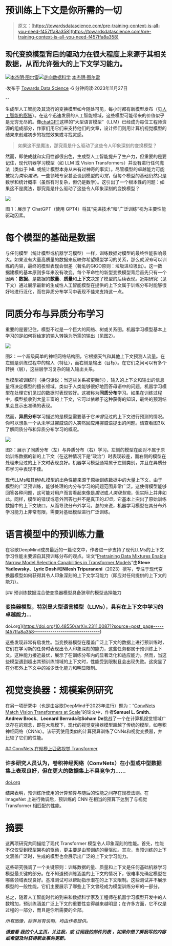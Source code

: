 # 预训练上下文是你所需的一切

> 原文：[https://towardsdatascience.com/pre-training-context-is-all-you-need-f457ffa8a358](https://towardsdatascience.com/pre-training-context-is-all-you-need-f457ffa8a358)

## 现代变换模型背后的驱动力在很大程度上来源于其相关数据，从而允许强大的上下文学习能力。

[](https://medium.com/@benjamin.thuerer?source=post_page-----f457ffa8a358--------------------------------)[![本杰明·图尔雷](../Images/b4c49698c7270c592bf992fc47f75765.png)](https://medium.com/@benjamin.thuerer?source=post_page-----f457ffa8a358--------------------------------)[](https://towardsdatascience.com/?source=post_page-----f457ffa8a358--------------------------------)[![走向数据科学](../Images/a6ff2676ffcc0c7aad8aaf1d79379785.png)](https://towardsdatascience.com/?source=post_page-----f457ffa8a358--------------------------------) [本杰明·图尔雷](https://medium.com/@benjamin.thuerer?source=post_page-----f457ffa8a358--------------------------------)

·发布于 [Towards Data Science](https://towardsdatascience.com/?source=post_page-----f457ffa8a358--------------------------------) ·6 分钟阅读·2023年11月27日

--

生成型人工智能及其流行的变换模型如今随处可见，每小时都有新模型发布（见[人工智能的膨胀](https://medium.com/towards-data-science/the-inflation-of-ai-is-more-always-better-8ea1be75e0aa)）。在这个迅速发展的人工智能领域，这些模型可能带来的价值似乎是无穷无尽的。像[chatGPT](http://chat.openai.com)这样的“大型语言模型”（LLM）已经成为每位工程师资源的组成部分，作家们用它们来支持他们的文章，设计师们则用计算机视觉模型的结果来创建初步的视觉效果或寻找灵感。

> 如果这不是魔法，那究竟是什么驱动了这些令人印象深刻的变换模型？

然而，即使成就和实用性都很出色，生成型人工智能提升了生产力，但重要的是要记住，现代机器学习模型（如 LLM 或 Vision Transformers）并没有进行任何魔法（类似于 ML 或统计模型本身从未有过神奇的事实）。尽管模型的卓越能力可能被视为*类似魔法*，一些领域专家甚至谈到模型的*幻觉*，但每个模型的基础仍然只是数学和统计概率（虽然有时复杂，但仍是数学）。这引出了一个根本性的问题：如果这不是魔法，那究竟是什么驱动了这些令人印象深刻的变换模型？

![](../Images/034acf90a6d7f81e53b4a668d97bd141.png)

图 1：展示了 ChatGPT（使用 GPT4）将其“先进技术”和“广泛训练”视为主要性能驱动因素。

# 每个模型的基础是数据

与任何模型（统计模型或机器学习模型）一样，训练数据对模型的最终性能影响最大。如果没有大量高质量的数据来反映你希望模型学习的关系，那么就*没有*可以训练的内容，最终的模型表现会很差（著名的GIGO原则：垃圾进垃圾出）。这一数据建模的基本原则多年来没有改变。每个革命性的新型变换模型背后首先只有一个因素：**数据**。是数据的**数量**、**质量**和**上下文**决定了模型的后续表现。近期研究（见下文）通过展示最新的生成性人工智能模型在提供的上下文属于训练分布时能够很好地进行泛化，而在异质分布学习中表现不佳来支持这一点。

# 同质分布与异质分布学习

重要的是要记住，模型不过是一个巨大的网络、树或关系图。机器学习模型基本上学习的是如何将给定的输入转换为所需的输出（见图2）。

![](../Images/9181ca0727d831aefc6a5acce38a704b.png)

图2：一个超级简单的神经网络结构图，它根据天气和其他上下文预测人流量。在左侧是训练过程中的输入（特征），而右侧是输出（目标）。在它们之间可以有多个转换（层），这些层学习复杂的输入输出关系。

当模型被训练时（换句话说：当这些关系被更新时），输入的上下文和输出的信息量将决定模型的擅长领域。类似于人类能够很好地回答母语中的问题，机器学习模型在处理它们见过的数据时表现较好。这被称为**同质分布**学习。如果在训练过程中，模型接收到大量丰富的上下文，它可以依赖于这种获得的知识，最终的预测结果会显示出准确的表现。

然而，**异质分布**学习描述的是模型需要基于它*未曾*见过的上下文进行预测的情况。你可以想象一个从未学过挪威语的人突然回应用挪威语提出的问题。请查看图3以了解同质分布和异质分布学习的概况。

![](../Images/9271f018d29e44fd241a22c72b9e8a15.png)

图3：展示了同质分布（左）与异质分布（右）学习。左侧的模型在面对不属于原始训练数据的新的上下文（在这种情况下是“政治”）时表现较差，而右侧的模型在处理未见过的上下文时表现良好。机器学习模型通常属于左侧类别，并且在异质分布学习中表现不佳。

现代LLMs和其他ML模型的出色性能来源于原始训练数据中的大量上下文。由于模型的广泛预训练，能够处理的内分布学习的问题范围非常广泛。这使得模型能够回答各种问题，这可能对用户而言看起来像是*魔法*或*人类级智能*，但实际上并非如此。同样，模型的错误或意外回答也并不是真正的*幻觉*，它基本上突出了原始训练数据中的上下文缺口，从而导致分布外学习。总的来说，机器学习模型在其分布外学习能力上非常有限，需要对基础模型进行广泛训练。

# 语言模型中的预训练力量

在谷歌DeepMind成员最近的一篇论文中，作者进一步支持了现代LLMs的上下文学习性能主要源自其预训练分布的观点。论文“[Pretraining Data Mixtures Enable Narrow Model Selection Capabilities in Transformer Models](https://doi.org/10.48550/arXiv.2311.00871)”由**Steve Yadlowsky**、**Lyric Doshi**和**Nilesh Tripuraneni**（2023）撰写，专注于现代变换器模型如何获得其令人印象深刻的上下文学习能力（即应对任何提供的上下文的能力）。

[](https://doi.org/10.48550/arXiv.2311.00871?source=post_page-----f457ffa8a358--------------------------------) [## 预训练数据混合使变换器模型具备狭窄的模型选择能力

### 变换器模型，特别是大型语言模型（LLMs），具有在上下文中学习的卓越能力…

doi.org](https://doi.org/10.48550/arXiv.2311.00871?source=post_page-----f457ffa8a358--------------------------------)

这些发现非常有启发性。当变换器模型在覆盖广泛上下文的数据上进行预训练时，它们在学习新的任务时表现出令人印象深刻的能力，这些任务都属于预训练上下文。这种能力接近最优，展示了在训练分布内的显著泛化和适应能力。然而，当这些模型遇到超出其预训练领域的上下文时，性能受到限制且会出现失败。这突显了在分布外上下文中的减少泛化能力和明显限制。

# 视觉变换器：规模案例研究

在另一项研究中（也是由谷歌DeepMind于2023年进行）题为：“[ConvNets Match Vision Transformers at Scale](https://doi.org/10.48550/arXiv.2310.16764)”的论文中，作者**Samuel L. Smith**、**Andrew Brock**、**Leonard Berrada**和**Soham De**挑战了一个在计算机视觉领域广泛存在的观念，即在大规模下，现代的视觉变换器模型超越了传统的模型，如卷积神经网络（CNNs）。该研究使用类似的计算预算训练了CNNs和视觉变换器，并比较了它们的性能。

[## ConvNets 在规模上匹敌视觉 Transformer](https://doi.org/10.48550/arXiv.2310.16764?source=post_page-----f457ffa8a358--------------------------------)

### 许多研究人员认为，卷积神经网络（ConvNets）在小型或中型数据集上表现良好，但在更大的数据集上不具竞争力……

[doi.org](https://doi.org/10.48550/arXiv.2310.16764?source=post_page-----f457ffa8a358--------------------------------)

结果表明，预训练所使用的计算预算与随后的性能之间存在规模法则。在 ImageNet 上进行微调后，预训练的 CNN 在相当的预算下达到了与视觉 Transformer 相匹配的性能。

# 摘要

这两项研究共同描绘了现代 Transformer 模型令人印象深刻的性能。首先，性能不仅仅受到模型架构的驱动，更主要是由预训练的量驱动。其次，当预训练的上下文涵盖广泛时，生成的模型也会展示出广泛的上下文学习能力。

这些研究强调了一个关键原则：训练数据的量、质量和上下文是任何基础机器学习模型最关键的部分。在不知道预训练涵盖的上下文的情况下，很难事先确定模型在哪些领域表现良好。基准测试可以帮助指示潜在的上下文限制。这些测试并不展示模型的一般性能，它们主要展示了哪些上下文曾经成为模型训练分布的一部分。

总之，随着人工智能时代的到来和数据科学家及工程师在机器学习模型开发中的人数增加，预训练涵盖广泛上下文的重要性变得越来越明显；在许多方面，它不仅是过程的一部分，而且是你所需要的全部。

*所有图像，除非另有说明，均由作者提供。*

***请查看*** [***我的个人主页***](https://medium.com/@benjamin.thuerer/about)***，关注我，或*** [***订阅我的邮件列表***](https://medium.com/@benjamin.thuerer/subscribe) ***，如果你想了解我写的内容或希望及时获得新故事的更新。***
